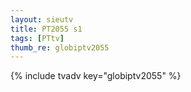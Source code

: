 ```yaml
--- 
layout: sieutv
title: PT2055 s1
tags: [PTtv]
thumb_re: globiptv2055
---
```

{% include tvadv key="globiptv2055" %} 

